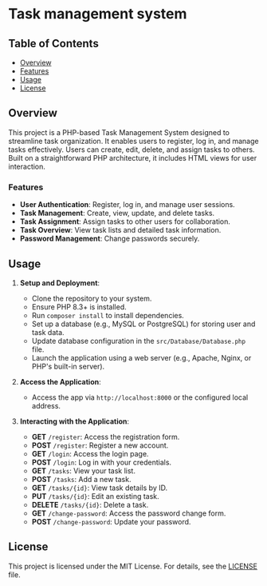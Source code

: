 # Task management system

## Table of Contents

- [Overview](#overview)
- [Features](#features)
- [Usage](#usage)
- [License](#license)

## Overview
This project is a PHP-based Task Management System designed to streamline task organization. It enables users to register, log in, and manage tasks effectively. Users can create, edit, delete, and assign tasks to others. Built on a straightforward PHP architecture, it includes HTML views for user interaction.

### Features
- **User Authentication**: Register, log in, and manage user sessions.
- **Task Management**: Create, view, update, and delete tasks.
- **Task Assignment**: Assign tasks to other users for collaboration.
- **Task Overview**: View task lists and detailed task information.
- **Password Management**: Change passwords securely.

## Usage
1. **Setup and Deployment**:
    - Clone the repository to your system.
    - Ensure PHP 8.3+ is installed.
    - Run `composer install` to install dependencies.
    - Set up a database (e.g., MySQL or PostgreSQL) for storing user and task data.
    - Update database configuration in the `src/Database/Database.php` file.
    - Launch the application using a web server (e.g., Apache, Nginx, or PHP's built-in server).

2. **Access the Application**:
    - Access the app via `http://localhost:8000` or the configured local address.

3. **Interacting with the Application**:
    - **GET** `/register`: Access the registration form.
    - **POST** `/register`: Register a new account.
    - **GET** `/login`: Access the login page.
    - **POST** `/login`: Log in with your credentials.
    - **GET** `/tasks`: View your task list.
    - **POST** `/tasks`: Add a new task.
    - **GET** `/tasks/{id}`: View task details by ID.
    - **PUT** `/tasks/{id}`: Edit an existing task.
    - **DELETE** `/tasks/{id}`: Delete a task.
    - **GET** `/change-password`: Access the password change form.
    - **POST** `/change-password`: Update your password.

## License
This project is licensed under the MIT License. For details, see the [LICENSE](LICENSE) file.